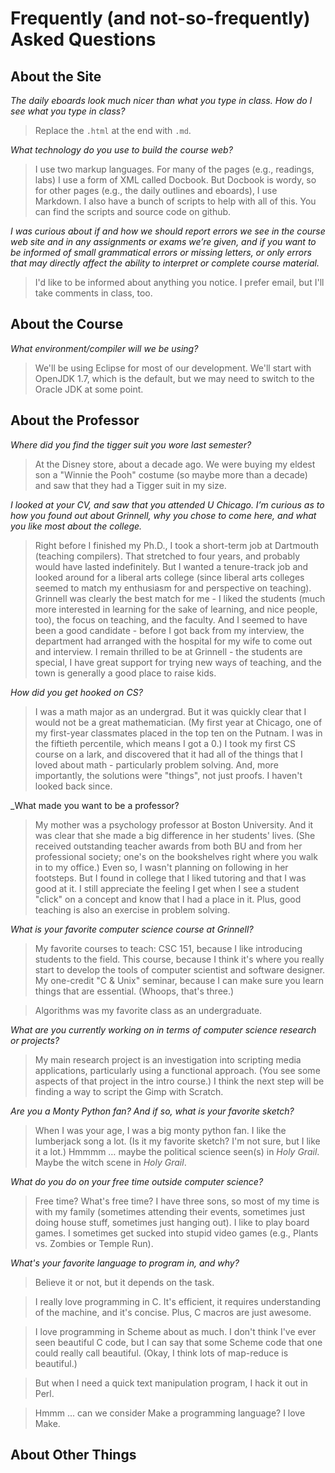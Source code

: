 Frequently (and not-so-frequently) Asked Questions
==================================================

About the Site
--------------

_The daily eboards look much nicer than what you type in class.  How
do I see what you type in class?_

> Replace the `.html` at the end with `.md`.

_What technology do you use to build the course web?_

> I use two markup languages.  For many of the pages (e.g., readings,
labs) I use a form of XML called Docbook.  But Docbook is wordy, so
for other pages (e.g., the daily outlines and eboards), I use
Markdown.  I also have a bunch of scripts to help with all of this.
You can find the scripts and source code on github.

_I was curious about if and how we should report errors we see in the
course web site and in any assignments or exams we’re given, and if
you want to be informed of small grammatical errors or missing letters,
or only errors that may directly affect the ability to interpret or
complete course material._

> I'd like to be informed about anything you notice.  I prefer email, but
I'll take comments in class, too.

About the Course
----------------

_What environment/compiler will we be using?_

> We'll be using Eclipse for most of our development.  We'll start with
OpenJDK 1.7, which is the default, but we may need to switch to the 
Oracle JDK at some point.

About the Professor
-------------------

_Where did you find the tigger suit you wore last semester?_

> At the Disney store, about a decade ago.  We were buying my eldest son a "Winnie the Pooh" costume (so maybe more than a decade) and saw that they had a Tigger suit in my size.


_I looked at your CV, and saw that you attended U Chicago. I’m curious as to how you found out about Grinnell, why you chose to come here, and what you like most about the college._

> Right before I finished my Ph.D., I took a short-term job at Dartmouth
(teaching compilers).  That stretched to four years, and probably would
have lasted indefinitely.  But I wanted a tenure-track job and looked
around for a liberal arts college (since liberal arts colleges seemed
to match my enthusiasm for and perspective on teaching).  Grinnell was
clearly the best match for me - I liked the students (much more interested
in learning for the sake of learning, and nice people, too), the focus on
teaching, and the faculty.  And I seemed to have been a good candidate -
before I got back from my interview, the department had arranged with
the hospital for my wife to come out and interview.  I remain thrilled
to be at Grinnell - the students are special, I have great support for
trying new ways of teaching, and the town is generally a good place to
raise kids.

_How did you get hooked on CS?_

> I was a math major as an undergrad.  But it was quickly clear that I
would not be a great mathematician.  (My first year at Chicago, one of
my first-year classmates placed in the top ten on the Putnam.  I was
in the fiftieth percentile, which means I got a 0.)  I took my first
CS course on a lark, and discovered that it had all of the things that
I loved about math - particularly problem solving.  And, more importantly,
the solutions were "things", not just proofs.  I haven't looked back since.

_What made you want to be a professor?

> My mother was a psychology professor at Boston University.  And it was
clear that she made a big difference in her students' lives.  (She received
outstanding teacher awards from both BU and from her professional society;
one's on the bookshelves right where you walk in to my office.)  Even so,
I wasn't planning on following in her footsteps.  But I found in college
that I liked tutoring and that I was good at it.  I still appreciate 
the feeling I get when I see a student "click" on a concept and know
that I had a place in it.  Plus, good teaching is also an exercise
in problem solving.

_What is your favorite computer science course at Grinnell?_

> My favorite courses to teach: CSC 151, because I like introducing students
to the field.  This course, because I think it's where you really start
to develop the tools of computer scientist and software designer.
My one-credit "C & Unix" seminar, because I can make sure you learn
things that are essential.  (Whoops, that's three.)

> Algorithms was my favorite class as an undergraduate.

_What are you currently working on in terms of computer science research or projects?_

> My main research project is an investigation into scripting media
applications, particularly using a functional approach.  (You see some
aspects of that project in the intro course.)  I think the next step
will be finding a way to script the Gimp with Scratch.

_Are you a Monty Python fan? And if so, what is your favorite sketch?_

> When I was your age, I was a big monty python fan.  I like the lumberjack song a lot.  (Is it my favorite sketch?  I'm not sure, but I like it a lot.)  Hmmmm … maybe the political science seen(s) in _Holy Grail_.  Maybe the witch scene in _Holy Grail_.

_What do you do on your free time outside computer science?_

> Free time?  What's free time?  I have three sons, so most of my time is with my family (sometimes attending their events, sometimes just doing house stuff, sometimes just hanging out).  I like to play board games.  I sometimes get sucked into stupid video games (e.g., Plants vs. Zombies or Temple Run).

_What's your favorite language to program in, and why?_

> Believe it or not, but it depends on the task.

> I really love programming in C.  It's efficient, it requires understanding of the machine, and it's concise.  Plus, C macros are just awesome.

> I love programming in Scheme about as much.  I don't think I've ever seen beautiful C code, but I can say that some Scheme code that one could really call beautiful.  (Okay, I think lots of map-reduce is beautiful.)

> But when I need a quick text manipulation program, I hack it out in Perl.

> Hmmm ... can we consider Make a programming language?  I love Make.

About Other Things 
------------------

